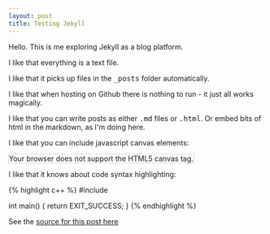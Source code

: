 ```yaml
---
layout: post
title: Testing Jekyll
---
```


Hello. This is me exploring Jekyll as a blog platform.

I like that everything is a text file.

I like that it picks up files in the <tt>_posts</tt> folder automatically.

I like that when hosting on Github there is nothing to run - it just all works magically.

I like that you can write posts as either <tt>.md</tt> files or <tt>.html</tt>. Or embed bits of html in the markdown, as I'm doing here.

I like that you can include javascript canvas elements:

<canvas id="myCanvas" width="200" height="100" style="border:1px solid #d3d3d3;">
Your browser does not support the HTML5 canvas tag.</canvas>

<script>
var c = document.getElementById("myCanvas");
var ctx = c.getContext("2d");
ctx.beginPath();
ctx.arc(95,50,40,0,2*Math.PI);
ctx.stroke();
</script>
  
I like that it knows about code syntax highlighting:

{% highlight c++ %}
#include <cstdlib>

int main()
{
    return EXIT_SUCCESS;
}
{% endhighlight %}

See the [source for this post here](https://raw.githubusercontent.com/timhutton/timhutton.github.io/master/_posts/2017-04-14-test.md)
